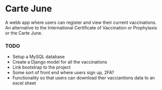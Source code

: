 # Carte June

A webb app where users can register and view their current vaccinations. An alternative to the International Certificate of Vaccination or Prophylaxis or the Carte June.

### TODO

- Setup a MySQL database
- Create a Django model for all the vaccinations
- Link bootstrap to the project
- Some sort of front end where users sign up, 2FA?
- Functionality so that users can download ther vacciantions data to an excel sheet
